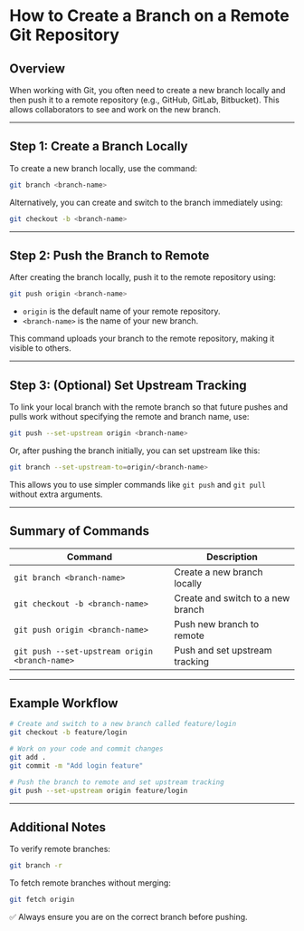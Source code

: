 # How to Create a Branch on a Remote Git Repository

## Overview

When working with Git, you often need to create a new branch locally and then push it to a remote repository (e.g., GitHub, GitLab, Bitbucket). This allows collaborators to see and work on the new branch.

---

## Step 1: Create a Branch Locally

To create a new branch locally, use the command:

```bash
git branch <branch-name>
```

Alternatively, you can create and switch to the branch immediately using:

```bash
git checkout -b <branch-name>
```

---

## Step 2: Push the Branch to Remote

After creating the branch locally, push it to the remote repository using:

```bash
git push origin <branch-name>
```

- `origin` is the default name of your remote repository.
- `<branch-name>` is the name of your new branch.

This command uploads your branch to the remote repository, making it visible to others.

---

## Step 3: (Optional) Set Upstream Tracking

To link your local branch with the remote branch so that future pushes and pulls work without specifying the remote and branch name, use:

```bash
git push --set-upstream origin <branch-name>
```

Or, after pushing the branch initially, you can set upstream like this:

```bash
git branch --set-upstream-to=origin/<branch-name>
```

This allows you to use simpler commands like `git push` and `git pull` without extra arguments.

---

## Summary of Commands

| Command                                      | Description                          |
|---------------------------------------------|--------------------------------------|
| `git branch <branch-name>`                  | Create a new branch locally          |
| `git checkout -b <branch-name>`             | Create and switch to a new branch    |
| `git push origin <branch-name>`             | Push new branch to remote            |
| `git push --set-upstream origin <branch-name>` | Push and set upstream tracking     |

---

## Example Workflow

```bash
# Create and switch to a new branch called feature/login
git checkout -b feature/login

# Work on your code and commit changes
git add .
git commit -m "Add login feature"

# Push the branch to remote and set upstream tracking
git push --set-upstream origin feature/login
```

---

## Additional Notes

To verify remote branches:

```bash
git branch -r
```

To fetch remote branches without merging:

```bash
git fetch origin
```

✅ Always ensure you are on the correct branch before pushing.
